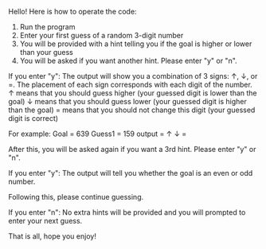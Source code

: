 Hello! Here is how to operate the code:

1. Run the program
2. Enter your first guess of a random 3-digit number
3. You will be provided with a hint telling you if the goal is higher or lower than your guess
4. You will be asked if you want another hint. Please enter "y" or "n".

If you enter "y":
The output will show you a combination of 3 signs: ↑, ↓, or =. The placement of each sign corresponds with each digit of the number.
↑ means that you should guess higher (your guessed digit is lower than the goal)
↓ means that you should guess lower (your guessed digit is higher than the goal)
= means that you should not change this digit (your guessed digit is correct)

For example:
Goal = 639
Guess1 = 159
output = ↑ ↓ =

After this, you will be asked again if you want a 3rd hint. Please enter "y" or "n".

If you enter "y":
The output will tell you whether the goal is an even or odd number.

Following this, please continue guessing.

If you enter "n":
No extra hints will be provided and you will prompted to enter your next guess.

That is all, hope you enjoy!

